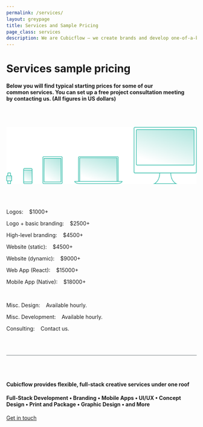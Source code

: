 ```yaml
---
permalink: /services/
layout: greypage
title: Services and Sample Pricing
page_class: services
description: We are Cubicflow – we create brands and develop one-of-a-kind experiences.
---
```


# Services sample pricing

#### Below you will find typical starting prices for some of our common&nbsp;services. You&nbsp;can set up a free project consultation meeting by&nbsp;contacting&nbsp;us. (All figures in US&nbsp;dollars)

<br><br>

<img src="/assets/img/services/process--devices.svg">

<br><br>

Logos:&nbsp;&nbsp;&nbsp;&nbsp;$1000+

Logo + basic branding:&nbsp;&nbsp;&nbsp;&nbsp;$2500+

High-level branding:&nbsp;&nbsp;&nbsp;&nbsp;$4500+

Website (static):&nbsp;&nbsp;&nbsp;&nbsp;$4500+

Website (dynamic):&nbsp;&nbsp;&nbsp;&nbsp;$9000+

Web App (React):&nbsp;&nbsp;&nbsp;&nbsp;$15000+

Mobile App (Native):&nbsp;&nbsp;&nbsp;&nbsp;$18000+

<br>

Misc. Design:&nbsp;&nbsp;&nbsp;&nbsp;Available&nbsp;hourly.

Misc. Development:&nbsp;&nbsp;&nbsp;&nbsp;Available&nbsp;hourly.

Consulting:&nbsp;&nbsp;&nbsp;&nbsp;Contact&nbsp;us.

<br><br>

<div style="border-bottom: 1px solid #737A7E;"></div>

<br><br>

#### Cubicflow provides flexible, full-stack creative services under&nbsp;one&nbsp;roof

#### Full-Stack Development   •	  Branding   •   Mobile Apps   • 	 UI/UX   •  	Concept Design   •  	Print and Package   •  	Graphic Design   •  	and&nbsp;More

<a href="/contact/" class="button">Get in touch</a>
